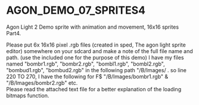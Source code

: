 # AGON_DEMO_07_SPRITES4
Agon Light 2 Demo sprite with animation and movement,  16x16 sprites Part4. <br>

Please put 6x 16x16 pixel .rgb files (created in sped, The agon light sprite editor) somewhere on your sdcard and make a note of the full file name and path. (use the included one for the purpose of this demo) I have my files named "bombr1.rgb", "bombr2.rgb", "bombl1.rgb", "bombl2.rgb", "bombud1.rgb", "bombud2.rgb"  in the following path "/B/Images/ . so line 220 TO 270, I have the following for F$ "/B/Images/bombr1.rgb" & "/B/Images/bombr2.rgb" etc.<br>
Please read the attached text file for a better explanation of the loading bitmaps function.
